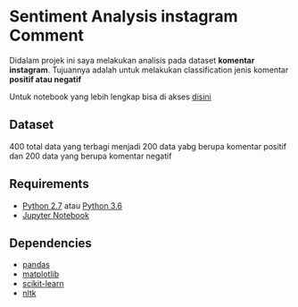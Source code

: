 # Sentiment Analysis instagram Comment

Didalam projek ini saya melakukan analisis pada dataset <b>komentar instagram</b>. Tujuannya adalah untuk melakukan classification jenis komentar <b>positif atau negatif</b>

Untuk notebook yang lebih lengkap bisa di akses [disini](https://nbviewer.org/github/rizalfadiaalfikri/Sentiment-Analysis-instagram-Comment/blob/main/Sentiment%20Analysis%20Instagram%20Comment.ipynb)

## Dataset

400 total data yang terbagi menjadi 200 data yabg berupa komentar positif dan 200 data yang berupa komentar negatif

## Requirements

* [Python 2.7](https://www.python.org/download/releases/2.7/) atau [Python 3.6](https://www.python.org/downloads/release/python-360/)
* [Jupyter Notebook](http://jupyter.org/)

## Dependencies

* [pandas](https://pandas.pydata.org/docs/getting_started/install.html)
* [matplotlib](https://matplotlib.org/stable/users/installing/index.html)
* [scikit-learn](https://scikit-learn.org/stable/install.html)
* [nltk](https://www.nltk.org/install.html)

